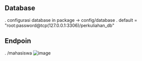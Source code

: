 ## Database ##
. configurasi database in package -> config/database
. default = "root:password@tcp(127.0.0.1:3306)/perkuliahan_db"

## Endpoin ##
. /mahasiswa
![image](https://github.com/nihsaputra/web-perkuliahan/assets/125368693/2e998401-14b3-459c-84c7-cf845965508e)

